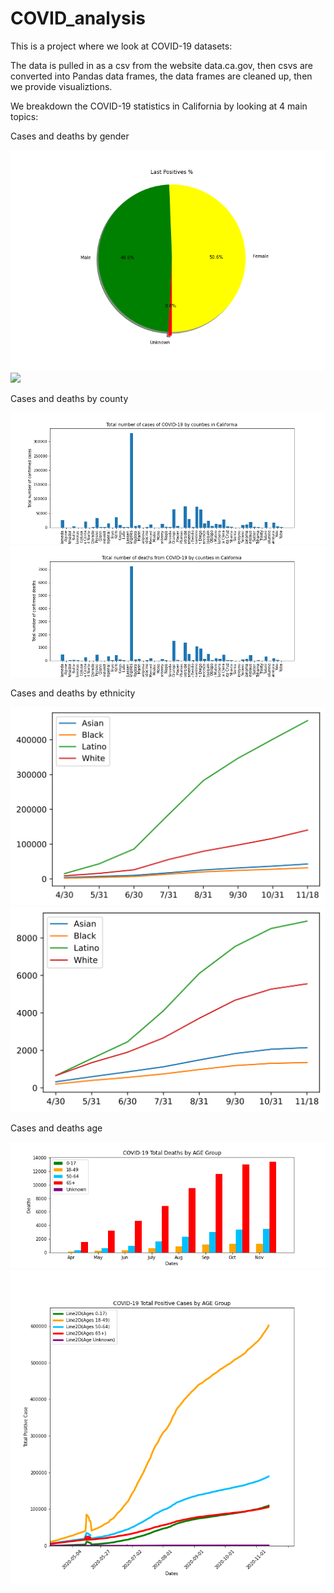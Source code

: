# COVID_analysis

This is a project where we look at COVID-19 datasets:

The data is pulled in as a csv from the website data.ca.gov, then csvs are converted into Pandas data frames, the data frames are cleaned up, then we provide visualiztions.

We breakdown the COVID-19 statistics in California by looking at 4 main topics:

Cases and deaths by gender

![](Images/Last_Positives_%.png)
![](Images/Last_Death_%.png)

Cases and deaths by county

![](Images/Total_cases_by_county_bar.png)
![](Images/Total_deaths_by_county_bar.png)

Cases and deaths by ethnicity

![](Images/California_Coronavirus_Cases_By_Ethnicity.svg)
![](Images/California_Coronavirus_Deaths_by_Ethnicity.svg)

Cases and deaths age

![](Images/COVID-19_Total_Deaths_Cases_by_AGE_Group.png)
![](Images/COVID-19_Total_Positive_Cases_by_AGE_Group.png)
